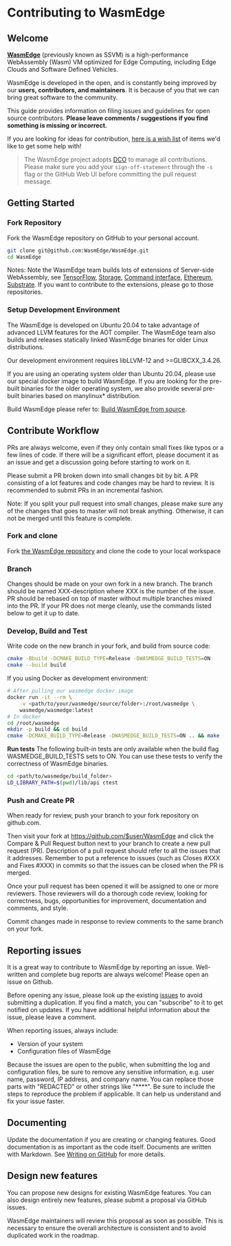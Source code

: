 # Contributing to WasmEdge

## Welcome

[**WasmEdge**](https://github.com/WasmEdge/WasmEdge) (previously known as SSVM) is a high-performance WebAssembly (Wasm) VM optimized for Edge Computing, including Edge Clouds and Software Defined Vehicles.

WasmEdge is developed in the open, and is constantly being improved by our **users, contributors, and maintainers**. It is because of you that we can bring great software to the community.

This guide provides information on filing issues and guidelines for open source contributors. **Please leave comments / suggestions if you find something is missing or incorrect.**

If you are looking for ideas for contribution, [here is a wish list](wish_list.md) of items we'd like to get some help with!

> The WasmEdge project adopts [DCO](https://community.openhab.org/t/dco-check-signing-off-with-github-web-editor-explanation/83330) to manage all contributions. Please make sure you add your `sign-off-statement` through the `-s` flag or the GitHub Web UI before committing the pull request message.

## Getting Started

### Fork Repository

Fork the WasmEdge repository on GitHub to your personal account.

```bash
git clone git@github.com:WasmEdge/WasmEdge.git
cd WasmEdge
```

Notes: Note the WasmEdge team builds lots of extensions of Server-side WebAssembly, see [TensorFlow](https://github.com/second-state/WasmEdge-tensorflow), [Storage](https://github.com/second-state/WasmEdge-storage), [Command interface](https://github.com/second-state/wasmedge_process_interface), [Ethereum](https://github.com/second-state/WasmEdge-evmc), [Substrate](https://github.com/ParaState/substrate-ssvm-node). If you want to contribute to the extensions, please go to those repositories.

### Setup Development Environment

The WasmEdge is developed on Ubuntu 20.04 to take advantage of advanced LLVM features for the AOT compiler. The WasmEdge team also builds and releases statically linked WasmEdge binaries for older Linux distributions.

Our development environment requires libLLVM-12 and >=GLIBCXX_3.4.26.

If you are using an operating system older than Ubuntu 20.04, please use our special docker image to build WasmEdge. If you are looking for the pre-built binaries for the older operating system, we also provide several pre-built binaries based on manylinux* distribution.

Build WasmEdge please refer to: [Build WasmEdge from source](https://wasmedge.org/book/en/extend/build.html).

## Contribute Workflow

PRs are always welcome, even if they only contain small fixes like typos or a few lines of code. If there will be a significant effort, please document it as an issue and get a discussion going before starting to work on it.

Please submit a PR broken down into small changes bit by bit. A PR consisting of a lot features and code changes may be hard to review. It is recommended to submit PRs in an incremental fashion.

Note: If you split your pull request into small changes, please make sure any of the changes that goes to master will not break anything. Otherwise, it can not be merged until this feature is complete.

### Fork and clone

Fork [the WasmEdge repository](https://github.com/WasmEdge/WasmEdge) and clone the code to your local workspace

### Branch

Changes should be made on your own fork in a new branch. The branch should be named XXX-description where XXX is the number of the issue. PR should be rebased on top of master without multiple branches mixed into the PR. If your PR does not merge cleanly, use the commands listed below to get it up to date.

### Develop, Build and Test

Write code on the new branch in your fork, and build from source code:

```bash
cmake -Bbuild -DCMAKE_BUILD_TYPE=Release -DWASMEDGE_BUILD_TESTS=ON
cmake --build build
```

If you using Docker as development environment:

```bash
# After pulling our wasmedge docker image
docker run -it --rm \
    -v <path/to/your/wasmedge/source/folder>:/root/wasmedge \
    wasmedge/wasmedge:latest
# In docker
cd /root/wasmedge
mkdir -p build && cd build
cmake -DCMAKE_BUILD_TYPE=Release -DWASMEDGE_BUILD_TESTS=ON .. && make -j
```

**Run tests**
The following built-in tests are only available when the build flag WASMEDGE_BUILD_TESTS sets to ON.
You can use these tests to verify the correctness of WasmEdge binaries.

```bash
cd <path/to/wasmedge/build_folder>
LD_LIBRARY_PATH=$(pwd)/lib/api ctest
```

### Push and Create PR

When ready for review, push your branch to your fork repository on github.com.

Then visit your fork at <https://github.com/$user/WasmEdge> and click the Compare & Pull Request button next to your branch to create a new pull request (PR). Description of a pull request should refer to all the issues that it addresses. Remember to put a reference to issues (such as Closes #XXX and Fixes #XXX) in commits so that the issues can be closed when the PR is merged.

Once your pull request has been opened it will be assigned to one or more reviewers. Those reviewers will do a thorough code review, looking for correctness, bugs, opportunities for improvement, documentation and comments, and style.

Commit changes made in response to review comments to the same branch on your fork.

## Reporting issues

It is a great way to contribute to WasmEdge by reporting an issue. Well-written and complete bug reports are always welcome! Please open an issue on Github.

Before opening any issue, please look up the existing [issues](https://github.com/WasmEdge/WasmEdge/issues) to avoid submitting a duplication. If you find a match, you can "subscribe" to it to get notified on updates. If you have additional helpful information about the issue, please leave a comment.

When reporting issues, always include:

* Version of your system
* Configuration files of WasmEdge

Because the issues are open to the public, when submitting the log and configuration files, be sure to remove any sensitive information, e.g. user name, password, IP address, and company name. You can replace those parts with "REDACTED" or other strings like "****".
Be sure to include the steps to reproduce the problem if applicable. It can help us understand and fix your issue faster.

## Documenting

Update the documentation if you are creating or changing features. Good documentation is as important as the code itself.
Documents are written with Markdown. See [Writing on GitHub](https://help.github.com/categories/writing-on-github/) for more details.

## Design new features

You can propose new designs for existing WasmEdge features. You can also design entirely new features, please submit a proposal via GitHub issues.

WasmEdge maintainers will review this proposal as soon as possible. This is necessary to ensure the overall architecture is consistent and to avoid duplicated work in the roadmap.
